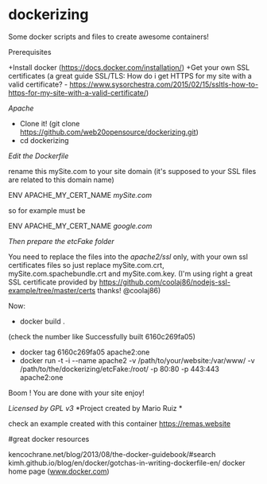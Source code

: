 # dockerizing
Some docker scripts and files to create awesome containers!


Prerequisites

+Install docker (https://docs.docker.com/installation/)
+Get your own SSL certificates (a great guide SSL/TLS: How do i get HTTPS for my site with a valid certificate? - https://www.sysorchestra.com/2015/02/15/ssltls-how-to-https-for-my-site-with-a-valid-certificate/)


*Apache*

+ Clone it! (git clone https://github.com/web20opensource/dockerizing.git)
+ cd dockerizing


*Edit the Dockerfile*

rename this mySite.com to your site domain (it's supposed to your SSL files are related to this domain name)

ENV APACHE_MY_CERT_NAME *mySite.com*

so for example must be

ENV APACHE_MY_CERT_NAME *google.com*

*Then prepare the etcFake folder*

You need to replace the files into the *apache2/ssl* only, with your own ssl certificates files so just replace mySite.com.crt, mySite.com.spachebundle.crt and mySite.com.key. (I'm using right a great SSL certificate provided by https://github.com/coolaj86/nodejs-ssl-example/tree/master/certs thanks! @coolaj86) 

Now:

+ docker build .

(check the number like Successfully built 6160c269fa05)

+ docker tag 6160c269fa05 apache2:one
+ docker run -t -i --name apache2 -v /path/to/your/website:/var/www/ -v /path/to/the/dockerizing/etcFake:/root/ -p 80:80 -p 443:443 apache2:one

Boom ! You are done with your site enjoy!


*Licensed by GPL v3*
*Project created by Mario Ruiz *

check an example created with this container https://remas.website

#great docker resources

kencochrane.net/blog/2013/08/the-docker-guidebook/#search
kimh.github.io/blog/en/docker/gotchas-in-writing-dockerfile-en/
docker home page (www.docker.com)
 
